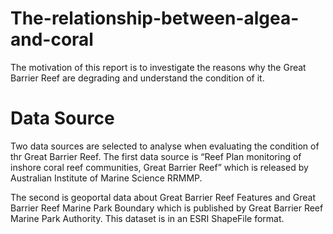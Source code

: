 # The-relationship-between-algea-and-coral
The motivation of this report is to investigate the reasons why the Great Barrier Reef are degrading and understand the condition of it.


# Data Source

Two data sources are selected to analyse when evaluating the condition of thr Great Barrier Reef. The first data source is “Reef Plan monitoring of inshore coral reef communities, Great Barrier Reef” which is released by Australian Institute of Marine Science RRMMP.

The second is geoportal data about Great Barrier Reef Features and Great Barrier Reef Marine Park Boundary which is published by Great Barrier Reef Marine Park Authority. This dataset is in an ESRI ShapeFile format. 

